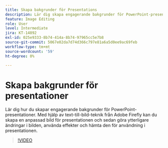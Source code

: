 ```yaml
---
title: Skapa bakgrunder för Presentations
description: Lär dig skapa engagerande bakgrunder för PowerPoint-presentationer
feature: Image Editing
role: User
level: Intermediate
jira: KT-14892
exl-id: 025e9333-8b74-414a-8b74-97965cc5e7b8
source-git-commit: 5067e02da7d74d366c797e81a6a5d0ee9ac69feb
workflow-type: tm+mt
source-wordcount: '59'
ht-degree: 0%

---
```


# Skapa bakgrunder för presentationer

Lär dig hur du skapar engagerande bakgrunder för PowerPoint-presentationer. Med hjälp av text-till-bild-teknik från Adobe Firefly kan du skapa en anpassad bild för presentationen och sedan göra ytterligare ändringar i bilden, använda effekter och hämta den för användning i presentationen.

>[!VIDEO](https://video.tv.adobe.com/v/3427117?quality=12&learn=on&hidetitle=true)
